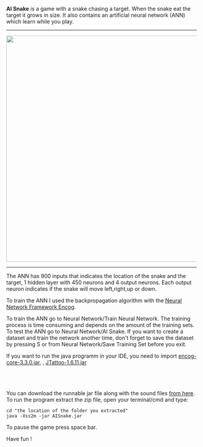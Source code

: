 <b>AI Snake</b> is a game with a snake chasing a target. When the snake eat the target it grows in size. 
It also contains an artificial neural network (ANN) which learn while you play. 

-------------------------------------------------------------------------------------

<img src="https://40.media.tumblr.com/368b9958332c878409d211c844a641c2/tumblr_o2lnwdEKk91s1v7hso1_1280.png" width="600" height="600"></img>

----------------------------------------------------------------------------------------

The ANN has 900 inputs that indicates the location of the snake and the target, 1 hidden layer with 450 neurons and 4 output neurons. Each output neuron indicates if the snake will move left,right,up or down.

To train the ANN I used the backpropagation algorithm with the <a href="http://www.heatonresearch.com/encog/">Neural Network Framework Encog</a>.

To train the ANN go to Neural Network/Train Neural Network. The training process is time consuming and depends 
on the amount of the training sets. To test the ANN go to Neural Network/AI Snake. If you want to create a dataset
and train the network another time, don't forget to save the dataset by pressing S or from Neural Network/Save Training Set before you exit.

If you want to run the java programm in your IDE, you need to import <a href="encog-core-3.3.0-release.zip">encog-core-3.3.0.jar</a>,
, <a href="http://www.jtattoo.net/downloads/JTattoo-1.6.11.jar">JTattoo-1.6.11.jar</a>
<br></br>
<br></br>

You can download the runnable jar file along with the sound files <a href="https://drive.google.com/file/d/0B46-skjIP2h-cDItSC1kWDdTaDQ/view?usp=sharing">from here</a>. To run the program extract the zip file, open your terminal/cmd and type:

    cd "the location of the folder you extracted"
    java -Xss2m -jar AISnake.jar
    

To pause the game press space bar.

Have fun !
